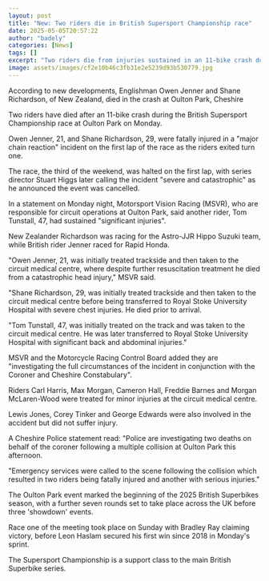 ```yaml
---
layout: post
title: "New: Two riders die in British Supersport Championship race"
date: 2025-05-05T20:57:22
author: "badely"
categories: [News]
tags: []
excerpt: "Two riders die from injuries sustained in an 11-bike crash during the British Supersport Championship race at Oulton Park, Motorsport Vision Racing co"
image: assets/images/cf2e10b46c3fb31e2e5239d93b530779.jpg
---
```


According to new developments, Englishman Owen Jenner and Shane Richardson, of New Zealand, died in the crash at Oulton Park, Cheshire

Two riders have died after an 11-bike crash during the British Supersport Championship race at Oulton Park on Monday.

Owen Jenner, 21, and Shane Richardson, 29, were fatally injured in a "major chain reaction" incident on the first lap of the race as the riders exited turn one.

The race, the third of the weekend, was halted on the first lap, with series director Stuart Higgs later calling the incident "severe and catastrophic" as he announced the event was cancelled.

In a statement on Monday night, Motorsport Vision Racing (MSVR), who are responsible for circuit operations at Oulton Park, said another rider, Tom Tunstall, 47, had sustained "significant injuries".

New Zealander Richardson was racing for the Astro-JJR Hippo Suzuki team, while British rider Jenner raced for Rapid Honda.

"Owen Jenner, 21, was initially treated trackside and then taken to the circuit medical centre, where despite further resuscitation treatment he died from a catastrophic head injury," MSVR said.

"Shane Richardson, 29, was initially treated trackside and then taken to the circuit medical centre before being transferred to Royal Stoke University Hospital with severe chest injuries. He died prior to arrival.

"Tom Tunstall, 47, was initially treated on the track and was taken to the circuit medical centre. He was later transferred to Royal Stoke University Hospital with significant back and abdominal injuries."

MSVR and the Motorcycle Racing Control Board added they are "investigating the full circumstances of the incident in conjunction with the Coroner and Cheshire Constabulary".

Riders Carl Harris, Max Morgan, Cameron Hall, Freddie Barnes and Morgan McLaren-Wood were treated for minor injuries at the circuit medical centre.

Lewis Jones, Corey Tinker and George Edwards were also involved in the accident but did not suffer injury.

A Cheshire Police statement read: "Police are investigating two deaths on behalf of the coroner following a multiple collision at Oulton Park this afternoon.

"Emergency services were called to the scene following the collision which resulted in two riders being fatally injured and another with serious injuries."

The Oulton Park event marked the beginning of the 2025 British Superbikes season, with a further seven rounds set to take place across the UK before three 'showdown' events.

Race one of the meeting took place on Sunday with Bradley Ray claiming victory, before Leon Haslam secured his first win since 2018 in Monday's sprint.

The Supersport Championship is a support class to the main British Superbike series.

